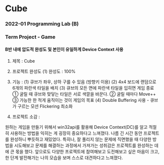 # Cube

### 2022-01 Programming Lab (B)
### Term Project - Game

#### B반 내에 압도적 완성도 및 본인이 유일하게 Device Context 사용

1. 제목 : Cube

2. 프로젝트 완성도
(1) 완성도 : 100%

3. 기능 :
(1) 큐브가 좌우, 상하 구를 수 있음 (방향키 이용)
(2) 4x4 보드에 랜덤으로 6개의 파란색 타일을 배치
(3) 큐브의 모든 면에 파란색 타일을 입히면 게임 종료
① 굴릴 때 큐브와 맞닿는 타일은 서로 색깔을 바꾼다. 
② 굴릴 때마다 Move++
③ 가능한 한 적게 움직이는 것이 게임의 목표
(4) Double Buffering 사용 - 큐브가 구르는 모션 Flickering 최소화

4. 프로젝트 소감 :

원하는 게임을 만들기 위해서 win32api를 활용해 Device Context(DC)를
알고 적절히 사용하는 방법을 익히는 게 굉장히 중요하다고 느껴졌다. 나름
긴 시간 동안 프로젝트를 완성하니 뿌듯하고 재밌었다. 특히나, 잘 풀리지
않는 문제에 직면했을 때 다양한 방법을 시도해보고 문제를 해결하는 과정에서 가져가는 성취감은 프로젝트를 완성하는 데에 큰 몫을 했다. 앞으로도
다양한 프로젝트에 참여해보고 도전해보고 싶은 마음이 크고, 한 단계 발전해가는 나의 모습을 보며 스스로 대견하다고 느껴졌다.
